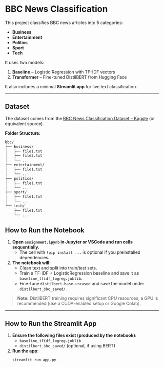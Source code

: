 # BBC News Classification

This project classifies BBC news articles into 5 categories:

- **Business**
- **Entertainment**
- **Politics**
- **Sport**
- **Tech**

It uses two models:

1. **Baseline** – Logistic Regression with TF-IDF vectors
2. **Transformer** – Fine-tuned DistilBERT from Hugging Face

It also includes a minimal **Streamlit app** for live text classification.

---

## Dataset

The dataset comes from the [BBC News Classification Dataset – Kaggle](https://www.kaggle.com/datasets/ankurzing/sentiment-analysis-for-financial-news) (or equivalent source).

**Folder Structure:**

```bash
bbc/
├── business/
│   ├── file1.txt
│   ├── file2.txt
│   └── ...
├── entertainment/
│   ├── file1.txt
│   └── ...
├── politics/
│   ├── file1.txt
│   └── ...
├── sport/
│   ├── file1.txt
│   └── ...
└── tech/
    ├── file1.txt
    └── ...
```

## How to Run the Notebook

1. **Open `assignment.ipynb` in Jupyter or VSCode and run cells sequentially.**
   - The cell with `!pip install ...` is optional if you preinstalled dependencies.
2. **The notebook will:**
   - Clean text and split into train/test sets.
   - Train a TF-IDF + LogisticRegression baseline and save it as `baseline_tfidf_logreg.joblib`.
   - Fine-tune `distilbert-base-uncased` and save the model under `distilbert_bbc_saved/`.

> **Note:** DistilBERT training requires significant CPU resources; a GPU is recommended (use a CUDA-enabled setup or Google Colab).

---

## How to Run the Streamlit App

1. **Ensure the following files exist (produced by the notebook):**
   - `baseline_tfidf_logreg.joblib`
   - `distilbert_bbc_saved/` (optional, if using BERT)
2. **Run the app:**
   ```bash
   streamlit run app.py
   ```
